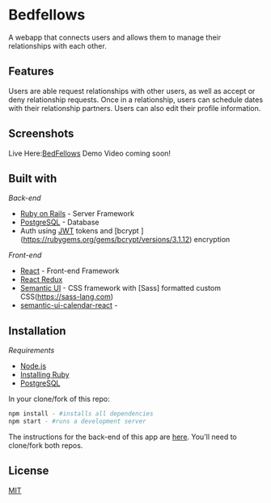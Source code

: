 # Bedfellows
A webapp that connects users and allows them to manage their relationships with each other.  

## Features
Users are able request relationships with other users, as well as accept or deny relationship requests. Once in a relationship, users can schedule dates with their relationship partners.  Users can also edit their profile information. 

## Screenshots
Live Here:[BedFellows](https://bedfellows-client.herokuapp.com/home) Demo Video coming soon!

## Built with
 *Back-end*
- [Ruby on Rails](https://rubyonrails.org) - Server Framework
- [PostgreSQL](https://www.postgresql.org) - Database
- Auth using [JWT](https://jwt.io) tokens and [bcrypt ] (https://rubygems.org/gems/bcrypt/versions/3.1.12) encryption

*Front-end*
- [React](https://reactjs.org/docs/getting-started.html) - Front-end Framework
- [React Redux](https://react-redux.js.org) 
- [Semantic UI](https://react.semantic-ui.com/) - CSS framework with [Sass] formatted custom CSS(https://sass-lang.com)
- [semantic-ui-calendar-react](https://www.npmjs.com/package/semantic-ui-calendar-react) - 



## Installation
*Requirements*
 - [Node.js](https://nodejs.org/en/)
 - [Installing Ruby](https://www.ruby-lang.org/en/documentation/installation/)
 - [PostgreSQL](https://www.postgresql.org)


In your clone/fork of this repo: 
```bash
npm install - #installs all dependencies
npm start - #runs a development server 
```

The instructions for the back-end of this app are [here](https://github.com/Giagnus64/Bedfellows-API). You'll need to clone/fork both repos. 


## License
[MIT](https://choosealicense.com/licenses/mit/)